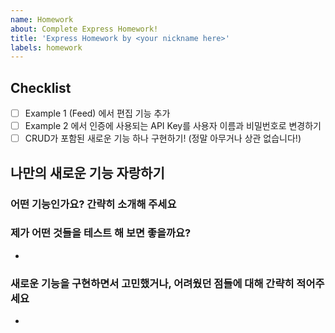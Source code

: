 ```yaml
---
name: Homework
about: Complete Express Homework!
title: 'Express Homework by <your nickname here>'
labels: homework
---
```


## Checklist

- [ ] Example 1 (Feed) 에서 편집 기능 추가
- [ ] Example 2 에서 인증에 사용되는 API Key를 사용자 이름과 비밀번호로 변경하기
- [ ] CRUD가 포함된 새로운 기능 하나 구현하기! (정말 아무거나 상관 없습니다!)

## 나만의 새로운 기능 자랑하기

### 어떤 기능인가요? 간략히 소개해 주세요

### 제가 어떤 것들을 테스트 해 보면 좋을까요?

- 

### 새로운 기능을 구현하면서 고민했거나, 어려웠던 점들에 대해 간략히 적어주세요

-

